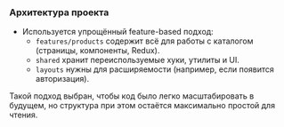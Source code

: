### Архитектура проекта

- Используется упрощённый feature-based подход:
  - `features/products` содержит всё для работы с каталогом (страницы, компоненты, Redux).
  - `shared` хранит переиспользуемые хуки, утилиты и UI.
  - `layouts` нужны для расширяемости (например, если появится авторизация).

Такой подход выбран, чтобы код было легко масштабировать в будущем, но структура при этом остаётся максимально простой для чтения.
